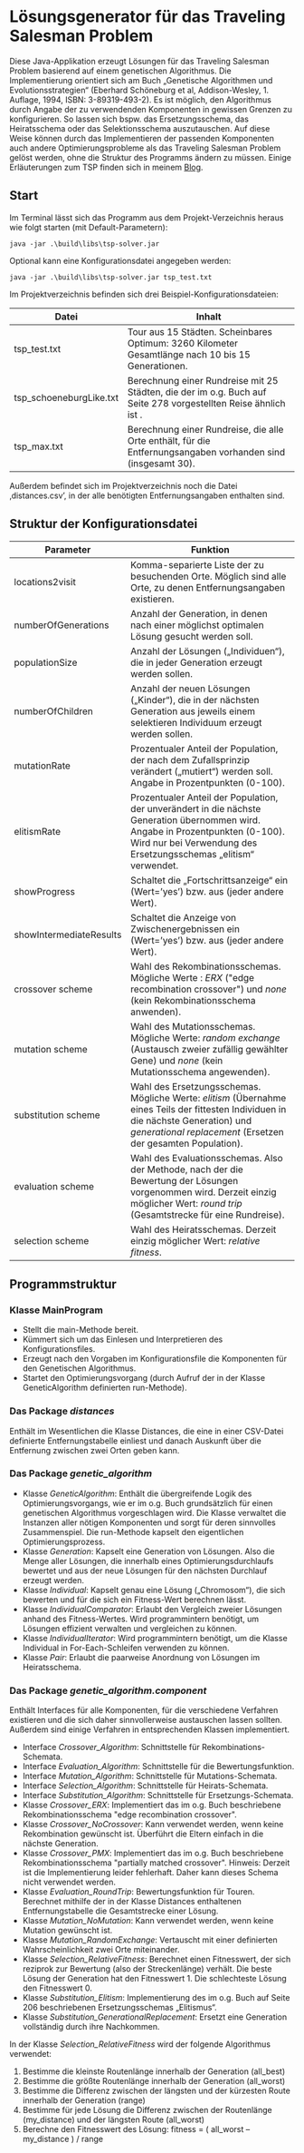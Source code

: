 # Lösungsgenerator für das Traveling Salesman Problem

Diese Java-Applikation erzeugt Lösungen für das Traveling Salesman Problem basierend auf einem genetischen Algorithmus.
Die Implementierung orientiert sich am Buch „Genetische Algorithmen und Evolutionsstrategien“ (Eberhard Schöneburg et al, 
Addison-Wesley, 1. Auflage, 1994, ISBN: 3-89319-493-2). Es ist möglich, den Algorithmus durch Angabe der zu verwendenden 
Komponenten in gewissen Grenzen zu konfigurieren. So lassen sich bspw. das Ersetzungsschema, das Heiratsschema oder das 
Selektionsschema auszutauschen. Auf diese Weise können durch das Implementieren der passenden Komponenten auch andere 
Optimierungsprobleme als das Traveling Salesman Problem gelöst werden, ohne die Struktur des Programms ändern zu müssen. 
Einige Erläuterungen zum TSP finden sich in meinem [Blog](https://www.wolfgang-bongartz.de/blog/?id=traveling-salesman-problem).

## Start
Im Terminal lässt sich das Programm aus dem Projekt-Verzeichnis heraus wie folgt starten (mit Default-Parametern):
````
java -jar .\build\libs\tsp-solver.jar
````

Optional kann eine Konfigurationsdatei angegeben werden:
````
java -jar .\build\libs\tsp-solver.jar tsp_test.txt
````

Im Projektverzeichnis befinden sich drei Beispiel-Konfigurationsdateien:

| Datei | Inhalt |
| --- | --- |
| tsp_test.txt | Tour aus 15 Städten. Scheinbares Optimum: 3260 Kilometer Gesamtlänge nach 10 bis 15 Generationen. |
| tsp_schoeneburgLike.txt | Berechnung einer Rundreise mit 25 Städten, die der im o.g. Buch auf Seite 278 vorgestellten Reise ähnlich ist . |
| tsp_max.txt | Berechnung einer Rundreise, die alle Orte enthält, für die Entfernungsangaben vorhanden sind (insgesamt 30). |

Außerdem befindet sich im Projektverzeichnis noch die Datei ‚distances.csv’, in der alle benötigten Entfernungsangaben enthalten sind.

## Struktur der Konfigurationsdatei

| Parameter | Funktion |
| --- | --- |
| locations2visit | Komma-separierte Liste der zu besuchenden Orte. Möglich sind alle Orte, zu denen Entfernungsangaben existieren. |
| numberOfGenerations | Anzahl der Generation, in denen nach einer möglichst optimalen Lösung gesucht werden soll. |
| populationSize | Anzahl der Lösungen („Individuen“), die in jeder Generation erzeugt werden sollen. |
| numberOfChildren | Anzahl der neuen Lösungen („Kinder“), die in der nächsten Generation aus jeweils einem selektieren Individuum erzeugt werden sollen. |
| mutationRate | Prozentualer Anteil der Population, der nach dem Zufallsprinzip verändert („mutiert“) werden soll. Angabe in Prozentpunkten (0-100). |
| elitismRate | Prozentualer Anteil der Population, der unverändert in die nächste Generation übernommen wird. Angabe in Prozentpunkten (0-100). Wird nur bei Verwendung des Ersetzungsschemas „elitism“ verwendet. |
| showProgress | Schaltet die „Fortschrittsanzeige“ ein (Wert=’yes’) bzw. aus (jeder andere Wert). |
| showIntermediateResults | Schaltet die Anzeige von Zwischenergebnissen ein (Wert=’yes’) bzw. aus (jeder andere Wert). |
| crossover scheme | Wahl des Rekombinationsschemas. Mögliche Werte : *ERX* ("edge recombination crossover") und *none* (kein Rekombinationsschema anwenden). |
| mutation scheme | Wahl des Mutationsschemas. Mögliche Werte: *random exchange* (Austausch zweier zufällig gewählter Gene) und *none* (kein Mutationsschema angewenden). |
| substitution scheme | Wahl des Ersetzungsschemas. Mögliche Werte: *elitism* (Übernahme eines Teils der fittesten Individuen in die nächste Generation) und *generational replacement* (Ersetzen der gesamten Population). |
| evaluation scheme | Wahl des Evaluationsschemas. Also der Methode, nach der die Bewertung der Lösungen vorgenommen wird. Derzeit einzig möglicher Wert: *round trip* (Gesamtstrecke für eine Rundreise). |
| selection scheme | Wahl des Heiratsschemas. Derzeit einzig möglicher Wert: *relative fitness*. | 

## Programmstruktur
### Klasse MainProgram
* Stellt die main-Methode bereit.
* Kümmert sich um das Einlesen und Interpretieren des Konfigurationsfiles.
* Erzeugt nach den Vorgaben im Konfigurationsfile die Komponenten für den Genetischen Algorithmus.
* Startet den Optimierungsvorgang (durch Aufruf der in der Klasse GeneticAlgorithm definierten run-Methode).

### Das Package *distances*
Enthält im Wesentlichen die Klasse Distances, die eine in einer CSV-Datei definierte Entfernungstabelle einliest und danach Auskunft über die Entfernung zwischen zwei Orten geben kann.

### Das Package *genetic_algorithm*
* Klasse *GeneticAlgorithm*: Enthält die übergreifende Logik des Optimierungsvorgangs, wie er im o.g. Buch grundsätzlich für einen genetischen Algorithmus vorgeschlagen wird. Die Klasse verwaltet die Instanzen aller nötigen Komponenten und sorgt für deren sinnvolles Zusammenspiel. Die run-Methode kapselt den eigentlichen Optimierungsprozess.
* Klasse *Generation*: Kapselt eine Generation von Lösungen. Also die Menge aller Lösungen, die innerhalb eines Optimierungsdurchlaufs bewertet und aus der neue Lösungen für den nächsten Durchlauf erzeugt werden.
* Klasse *Individual*: Kapselt genau eine Lösung („Chromosom“), die sich bewerten und für die sich ein Fitness-Wert berechnen lässt.
* Klasse *IndividualComparator*: Erlaubt den Vergleich zweier Lösungen anhand des Fitness-Wertes. Wird programmintern benötigt, um Lösungen effizient verwalten und vergleichen zu können.
* Klasse *IndividualIterator*: Wird programmintern benötigt, um die Klasse Individual in For-Each-Schleifen verwenden zu können.
* Klasse *Pair*: Erlaubt die paarweise Anordnung von Lösungen im Heiratsschema.

### Das Package *genetic_algorithm.component*
Enthält Interfaces für alle Komponenten, für die verschiedene Verfahren existieren und die sich daher sinnvollerweise austauschen lassen sollten. Außerdem sind einige Verfahren in entsprechenden Klassen implementiert.

* Interface *Crossover_Algorithm*: Schnittstelle für Rekombinations-Schemata.
* Interface *Evaluation_Algorithm*: Schnittstelle für die Bewertungsfunktion.
* Interface *Mutation_Algorithm*: Schnittstelle für Mutations-Schemata.
* Interface *Selection_Algorithm*: Schnittstelle für Heirats-Schemata.
* Interface *Substitution_Algorithm*: Schnittstelle für Ersetzungs-Schemata.
* Klasse *Crossover_ERX*: Implementiert das im o.g. Buch beschriebene Rekombinationsschema "edge recombination crossover".
* Klasse *Crossover_NoCrossover*: Kann verwendet werden, wenn keine Rekombination gewünscht ist. Überführt die Eltern einfach in die nächste Generation.
* Klasse *Crossover_PMX*: Implementiert das im o.g. Buch beschriebene Rekombinationsschema "partially matched crossover". Hinweis: Derzeit ist die Implementierung leider fehlerhaft. Daher kann dieses Schema nicht verwendet werden.
* Klasse *Evaluation_RoundTrip*: Bewertungsfunktion für Touren. Berechnet mithilfe der in der Klasse Distances enthaltenen Entfernungstabelle die Gesamtstrecke einer Lösung.
* Klasse *Mutation_NoMutation*: Kann verwendet werden, wenn keine Mutation gewünscht ist.
* Klasse *Mutation_RandomExchange*: Vertauscht mit einer definierten Wahrscheinlichkeit zwei Orte miteinander.
* Klasse *Selection_RelativeFitness*: Berechnet einen Fitnesswert, der sich reziprok zur Bewertung (also der Streckenlänge) verhält. Die beste Lösung der Generation hat den Fitnesswert 1. Die schlechteste Lösung den Fitnesswert 0.
* Klasse *Substitution_Elitism*: Implementierung des im o.g. Buch auf Seite 206 beschriebenen Ersetzungsschemas „Elitismus“.
* Klasse *Substitution_GenerationalReplacement*: Ersetzt eine Generation vollständig durch ihre Nachkommen.

In der Klasse *Selection_RelativeFitness* wird der folgende Algorithmus verwendet:
1.	Bestimme die kleinste Routenlänge innerhalb der Generation (all_best)
2.	Bestimme die größte Routenlänge innerhalb der Generation (all_worst)
3.	Bestimme die Differenz zwischen der längsten und der kürzesten Route innerhalb der Generation (range)
4.	Bestimme für jede Lösung die Differenz zwischen der Routenlänge (my_distance) und der längsten Route (all_worst)
5.	Berechne den Fitnesswert des Lösung: fitness = ( all_worst – my_distance ) / range
